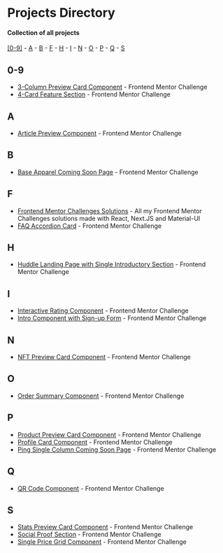 # Projects Directory
#### Collection of all projects 

[[0-9]](#numbers) - [A](#a) - [B](#b) - [F](#f) - [H](#h) - [I](#i) - [N](#n) - [O](#o) - [P](#p) - [Q](#q) - [S](#s)

## 0-9 <a id="numbers"></a>
- <a href="https://github.com/Parth-1602/3-column-preview-card-component-frontendmentor">3-Column Preview Card Component<a/> - Frontend Mentor Challenge
- <a href="https://github.com/Parth-1602/4-card-feature-section-frontendmentor">4-Card Feature Section<a/> - Frontend Mentor Challenge

## A <a id="a"></a>
- <a href="https://github.com/Parth-1602/article-preview-component-frontendmentor">Article Preview Component<a/> - Frontend Mentor Challenge

## B <a id="b"></a>
- <a href="https://github.com/Parth-1602/base-apparel-coming-soon-page-frontendmentor">Base Apparel Coming Soon Page<a/> - Frontend Mentor Challenge

## F <a id="f"></a>
- <a href="https://github.com/Parth-1602/frontend-mentor-challenges-solutions">Frontend Mentor Challenges Solutions<a/> - All my Frontend Mentor Challenges solutions made with React, Next.JS and Material-UI
- <a href="https://github.com/Parth-1602/faq-accordion-card-frontendmentor">FAQ Accordion Card<a/> - Frontend Mentor Challenge

## H <a id="h"></a>
- <a href="https://github.com/Parth-1602/huddle-landing-page-v1-frontendmentor">Huddle Landing Page with Single Introductory Section<a/> - Frontend Mentor Challenge

## I <a id="i"></a>
- <a href="https://github.com/Parth-1602/interactive-rating-component-frontendmentor">Interactive Rating Component<a/> - Frontend Mentor Challenge
- <a href="https://github.com/Parth-1602/intro-component-with-sign-up-form-frontendmentor">Intro Component with Sign-up Form<a/> - Frontend Mentor Challenge

## N <a id="n"></a>
- <a href="https://github.com/Parth-1602/nft-preview-card-component-frontendmentor">NFT Preview Card Component<a/> - Frontend Mentor Challenge

## O <a id="o"></a>
- <a href="https://github.com/Parth-1602/order-summary-component-frontendmentor">Order Summary Component<a/> - Frontend Mentor Challenge
  
## P <a id="p"></a>
- <a href="https://github.com/Parth-1602/product-preview-card-component-frontendmentor">Product Preview Card Component<a/> - Frontend Mentor Challenge
- <a href="https://github.com/Parth-1602/profile-card-component-frontendmentor">Profile Card Component<a/> - Frontend Mentor Challenge
- <a href="https://github.com/Parth-1602/ping-single-column-coming-soon-page-frontendmentor">Ping Single Column Coming Soon Page<a/> - Frontend Mentor Challenge

## Q <a id="q"></a>
- <a href="https://github.com/Parth-1602/qr-code-component-frontendmentor/">QR Code Component<a/> - Frontend Mentor Challenge

## S <a id="s"></a>
- <a href="https://github.com/Parth-1602/stats-preview-card-component-frontendmentor/">Stats Preview Card Component<a/> - Frontend Mentor Challenge
- <a href="https://github.com/Parth-1602/social-proof-section-frontendmentor/">Social Proof Section<a/> - Frontend Mentor Challenge
- <a href="https://github.com/Parth-1602/single-price-grid-component-frontendmentor/">Single Price Grid Component<a/> - Frontend Mentor Challenge
